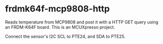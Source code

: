 # frdmk64f-mcp9808-http

Reads temperature from MCP9808 and post it with a HTTP GET query using an
FRDM-K64F board. This is an MCUXpresso project.

Connect the sensor's I2C SCL to PTE24, and SDA to PTE25.
